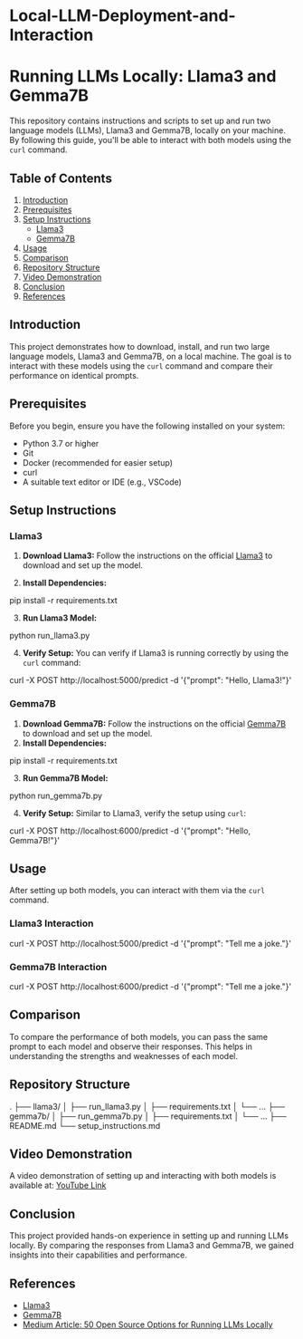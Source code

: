 # Local-LLM-Deployment-and-Interaction

# Running LLMs Locally: Llama3 and Gemma7B

This repository contains instructions and scripts to set up and run two language models (LLMs), Llama3 and Gemma7B, locally on your machine. By following this guide, you'll be able to interact with both models using the `curl` command.

## Table of Contents

1. [Introduction](#introduction)
2. [Prerequisites](#prerequisites)
3. [Setup Instructions](#setup-instructions)
   - [Llama3](#llama3)
   - [Gemma7B](#gemma7b)
4. [Usage](#usage)
5. [Comparison](#comparison)
6. [Repository Structure](#repository-structure)
7. [Video Demonstration](#video-demonstration)
8. [Conclusion](#conclusion)
9. [References](#references)

## Introduction

This project demonstrates how to download, install, and run two large language models, Llama3 and Gemma7B, on a local machine. The goal is to interact with these models using the `curl` command and compare their performance on identical prompts.

## Prerequisites

Before you begin, ensure you have the following installed on your system:

- Python 3.7 or higher
- Git
- Docker (recommended for easier setup)
- curl
- A suitable text editor or IDE (e.g., VSCode)

## Setup Instructions

### Llama3

1.  **Download Llama3:** Follow the instructions on the official [Llama3](https://ollama.com/library/llama3) to download and set up the model.

2.  **Install Dependencies:**

pip install -r requirements.txt

3.  **Run Llama3 Model:**

python run\_llama3.py

4.  **Verify Setup:** You can verify if Llama3 is running correctly by using the `curl` command:

curl -X POST http://localhost:5000/predict -d '{"prompt": "Hello, Llama3!"}'

### Gemma7B

1.  **Download Gemma7B:** Follow the instructions on the official [Gemma7B](https://ollama.com/library/gemma) to download and set up the model.
2.  **Install Dependencies:**

pip install -r requirements.txt

3.  **Run Gemma7B Model:**

python run\_gemma7b.py

4.  **Verify Setup:** Similar to Llama3, verify the setup using `curl`:

curl -X POST http://localhost:6000/predict -d '{"prompt": "Hello, Gemma7B!"}'

## Usage

After setting up both models, you can interact with them via the `curl` command.

### Llama3 Interaction

curl -X POST http://localhost:5000/predict -d '{"prompt": "Tell me a joke."}'

### Gemma7B Interaction

curl -X POST http://localhost:6000/predict -d '{"prompt": "Tell me a joke."}'

## Comparison

To compare the performance of both models, you can pass the same prompt to each model and observe their responses. This helps in understanding the strengths and weaknesses of each model.

## Repository Structure

.
├── llama3/
│   ├── run_llama3.py
│   ├── requirements.txt
│   └── ...
├── gemma7b/
│   ├── run_gemma7b.py
│   ├── requirements.txt
│   └── ...
├── README.md
└── setup_instructions.md


## Video Demonstration

A video demonstration of setting up and interacting with both models is available at: [YouTube Link](https://youtu.be/9CvIERY34p4)

## Conclusion

This project provided hands-on experience in setting up and running LLMs locally. By comparing the responses from Llama3 and Gemma7B, we gained insights into their capabilities and performance.

## References

*   [Llama3](https://ollama.com/library/llama3)
*   [Gemma7B](https://ollama.com/library/gemma)
*   [Medium Article: 50 Open Source Options for Running LLMs Locally](https://medium.com/thedeephub/50-open-source-options-for-running-llms-locally-db1ec6f5a54f)
